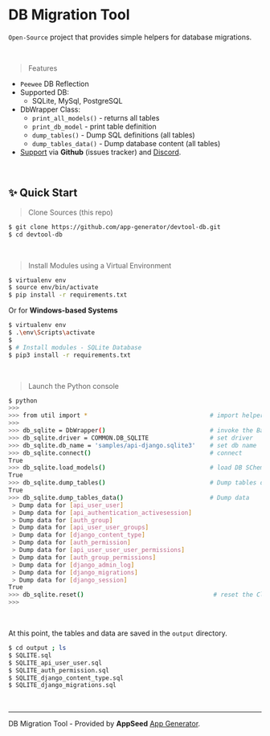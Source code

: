 # DB Migration Tool 

`Open-Source` project that provides simple helpers for database migrations. 

<br />

> Features

- `Peewee` DB Reflection
- Supported DB:
  - SQLite, MySql, PostgreSQL
- DbWrapper Class:
  - `print_all_models()` - returns all tables
  - `print_db_model` - print table definition
  - `dump_tables()` - Dump SQL definitions (all tables) 
  - `dump_tables_data()` - Dump database content (all tables)
- [Support](https://appseed.us/support) via **Github** (issues tracker) and [Discord](https://discord.gg/fZC6hup).
 
<br />

## ✨ Quick Start

> Clone Sources (this repo)

```bash
$ git clone https://github.com/app-generator/devtool-db.git
$ cd devtool-db
```

<br />

> Install Modules using a Virtual Environment

```bash
$ virtualenv env
$ source env/bin/activate
$ pip install -r requirements.txt
```

Or for **Windows-based Systems**

```bash
$ virtualenv env
$ .\env\Scripts\activate
$
$ # Install modules - SQLite Database
$ pip3 install -r requirements.txt
```

<br />

> Launch the Python console

```bash
$ python
>>> 
>>> from util import *                                  # import helpers      
>>>                    
>>> db_sqlite = DbWrapper()                             # invoke the Base Class  
>>> db_sqlite.driver = COMMON.DB_SQLITE                 # set driver
>>> db_sqlite.db_name = 'samples/api-django.sqlite3'    # set db name
>>> db_sqlite.connect()                                 # connect 
True 
>>> db_sqlite.load_models()                             # load DB SChema 
True
>>> db_sqlite.dump_tables()                             # Dump tables definitions 
True
>>> db_sqlite.dump_tables_data()                        # Dump data
 > Dump data for [api_user_user]
 > Dump data for [api_authentication_activesession]
 > Dump data for [auth_group]
 > Dump data for [api_user_user_groups]
 > Dump data for [django_content_type]
 > Dump data for [auth_permission]
 > Dump data for [api_user_user_user_permissions]
 > Dump data for [auth_group_permissions]
 > Dump data for [django_admin_log]
 > Dump data for [django_migrations]
 > Dump data for [django_session]
True
>>> db_sqlite.reset()                                    # reset the Class data  
>>>
```

<br />

At this point, the tables and data are saved in the `output` directory.

```bash
$ cd output ; ls 
$ SQLITE.sql
$ SQLITE_api_user_user.sql
$ SQLITE_auth_permission.sql
$ SQLITE_django_content_type.sql
$ SQLITE_django_migrations.sql
```

<br />

--- 
DB Migration Tool - Provided by **AppSeed** [App Generator](https://appseed.us/app-generator).
